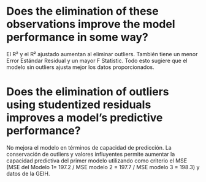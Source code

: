 # Does the elimination of these observations improve the model performance in some way?
El R² y el R² ajustado aumentan al eliminar outliers. También tiene un menor Error Estándar Residual y un mayor F Statistic. Todo esto sugiere que el modelo sin outliers ajusta mejor los datos proporcionados.

# Does the elimination of outliers using studentized residuals improves a model’s predictive performance?
No mejora el modelo en términos de capacidad de predicción. La conservación de outliers y valores influyentes permite aumentar la capacidad predictiva del primer modelo utilizando como criterio el MSE (MSE del Modelo 1= 197.2 / MSE modelo 2 = 197.7 / MSE modelo 3 = 198.3) y datos de la GEIH. 
